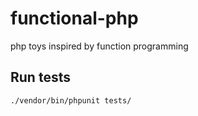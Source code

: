 # functional-php
php toys inspired by function programming

## Run tests
```sh
./vendor/bin/phpunit tests/
```
